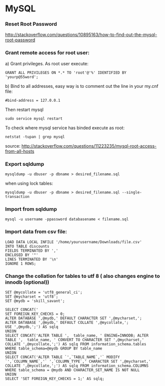 # MySQL

### Reset Root Password
http://stackoverflow.com/questions/10895163/how-to-find-out-the-mysql-root-password

### Grant remote access for root user:

a) Grant privileges. As root user execute:
```
GRANT ALL PRIVILEGES ON *.* TO 'root'@'%' IDENTIFIED BY 'yourp@55word';

```
b) Bind to all addresses, easy way is to comment out the line in your my.cnf file:
```
#bind-address = 127.0.0.1 
```

Then restart mysql
```
sudo service mysql restart
```

To check where mysql service has binded execute as root:
```
netstat -tupan | grep mysql
```
source: http://stackoverflow.com/questions/11223235/mysql-root-access-from-all-hosts

### Export sqldump
```
mysqldump -u dbuser -p dbname > desired_filename.sql
```
when using lock tables:
```
mysqldump -u dbuser -p dbname > desired_filename.sql --single-transaction
```
### Import from sqldump
```
mysql -u username -ppassword databasename < filename.sql
```

### Import data from csv file:
```
LOAD DATA LOCAL INFILE '/home/yourusername/Downloads/file.csv' 
INTO TABLE discounts 
FIELDS TERMINATED BY ',' 
ENCLOSED BY '"'
LINES TERMINATED BY '\n'
IGNORE 1 ROWS;
```

### Change the collation for tables to utf 8 ( also changes engine to innodb (optional))
```
SET @mycollate = 'utf8_general_ci';
SET @mycharset = 'utf8';
SET @mydb = 'skill_savant';

SELECT CONCAT('
SET FOREIGN_KEY_CHECKS = 0;
ALTER DATABASE ',@mydb,' DEFAULT CHARACTER SET ',@mycharset,';
ALTER DATABASE ',@mydb,' DEFAULT COLLATE ',@mycollate,';
USE ',@mydb,';') AS sqlq
UNION
SELECT CONCAT('ALTER TABLE ',  table_name, ' ENGINE=INNODB; ALTER TABLE ',  table_name, ' CONVERT TO CHARACTER SET ',@mycharset,' COLLATE ',@mycollate,';') AS sqlq FROM information_schema.tables  WHERE table_schema=@mydb GROUP BY table_name
UNION
SELECT CONCAT('ALTER TABLE `',`TABLE_NAME`,'` MODIFY `',`COLUMN_NAME`,'` ',`COLUMN_TYPE`,' CHARACTER SET ',@mycharset,' COLLATE ',@mycollate,';') AS sqlq FROM information_schema.COLUMNS WHERE table_schema = @mydb AND CHARACTER_SET_NAME IS NOT NULL
UNION
SELECT 'SET FOREIGN_KEY_CHECKS = 1;' AS sqlq;
```

